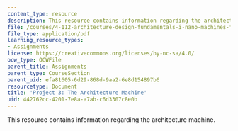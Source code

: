 ```yaml
---
content_type: resource
description: This resource contains information regarding the architecture machine.
file: /courses/4-112-architecture-design-fundamentals-i-nano-machines-fall-2012/442762cc42017e8aa7abc6d3307c8e0b_MIT4_112F12_prjct3-arch.pdf
file_type: application/pdf
learning_resource_types:
- Assignments
license: https://creativecommons.org/licenses/by-nc-sa/4.0/
ocw_type: OCWFile
parent_title: Assignments
parent_type: CourseSection
parent_uid: efa81605-6d29-868d-9aa2-6e8d154897b6
resourcetype: Document
title: 'Project 3: The Architecture Machine'
uid: 442762cc-4201-7e8a-a7ab-c6d3307c8e0b
---
```

This resource contains information regarding the architecture machine.